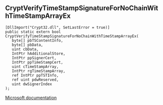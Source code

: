 ## CryptVerifyTimeStampSignatureForNoChainWithTimeStampArrayEx

```
[DllImport("Crypt32.dll", SetLastError = true)]
public static extern bool CryptVerifyTimeStampSignatureForNoChainWithTimeStampArrayEx(
   byte[] pbTSContentInfo,
   byte[] pbData,
   uint cbData,
   IntPtr hAdditionalStore,
   IntPtr ppSignerCert,
   IntPtr ppTimeStampCert,
   uint cTimeStampArray,
   IntPtr rgTimeStampArray,
   ref IntPtr ppTSTInfo,
   ref uint pdwReserved,
   uint dwSignerIndex
);
```

[Microsoft documentation](https://docs.microsoft.com/en-us/windows/win32/api/wincrypt/nf-wincrypt-cryptverifytimestampsignaturefornochainwithtimestamparrayex)
